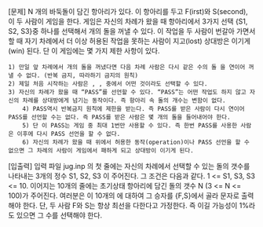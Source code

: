 [문제]
N 개의 바둑돌이 담긴 항아리가 있다. 이 항아리를 두고 F(irst)와 S(second), 이 두 사람이 게임을 한다.
게임은 자신의 차례가 왔을 때 항아리에서 3가지 선택 {S1, S2, S3}중 하나를 선택해서 개의 돌을 꺼낼 수 있다.
이 작업을 두 사람이 번갈아 가면서 할 때 자기 차례에서 더 이상 허용된 작업을 못하는 사람이 지고(lost) 상대방은 이기게(win) 된다.
단 이 게임에는 몇 가지 제한 사항이 있다.

	1) 만일 앞 차례에서 개의 돌을 꺼냈다면 다음 차례 사람은 다시 같은 수의 돌 을 연이어 꺼낼 수 없다. (반복 금지, 따라하기 금지의 원칙)
	2) 제일 처음 시작하는 사람은 , , 중에서 어떤 것이라도 선택할 수 있다.
   	3) 자신의 차례가 왔을 때 “PASS”를 선언할 수 있다. “PASS”는 어떤 작업도 하지 않고 자신의 차례를 상대방에게 넘기는 동작이다. 즉 항아리 속 돌의 개수는 변함이 없다.
    	4) PASS역시 반복금지 원칙에 제한을 받는다. 즉 PASS를 받은 사람이 다시 연이어 PASS를 선언할 수는 없다. 즉 PASS를 받은 사람은 몇 개의 돌을 들어내어야 한다.
    	5) 단 이 PASS는 게임 중 최대 1번만 사용할 수 있다. 즉 한번 PASS를 사용한 사람은 이후에 다시 PASS 선언을 할 수 없다. 
    	6) 자신의 차례가 왔을 때 위에서 허용한 동작(operation)이나 PASS 선언을 할 수 없으면 그 차례의 사람이 게임에서 패하게 되고 상대방이 이기게 된다.

[입출력]
입력 파일  jug.inp 의 첫 줄에는 자신의 차례에서 선택할 수 있는 돌의 갯수를 나타내는 3개의 정수  S1, S2, S3 이 주어진다.
그 조건은 다음과 같다. 1 <= S1, S3, S3 <= 10.
이어지는 10개의 줄에는 초기상태 항아리에 담긴 돌의 갯수 N (3 <= N <= 100)가 주어진다.
여러분은 이 10개의 에 대하여 그 승자를 {F,S}에서 골라 문자로 출력해야 한다.
단, 두 사람 F와 S는 항상 최선을 다한다고 가정한다. 즉 이길 가능성이 1%라도 있으면 그 수를 선택해야 한다.
